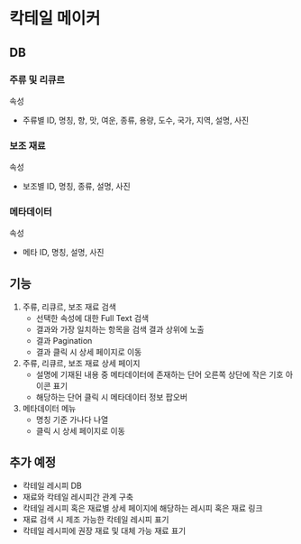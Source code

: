 # 칵테일 메이커

## DB
### 주류 및 리큐르
속성
- 주류별 ID, 명칭, 향, 맛, 여운, 종류, 용량, 도수, 국가, 지역, 설명, 사진
### 보조 재료
속성
- 보조별 ID, 명칭, 종류, 설명, 사진
### 메타데이터
속성
- 메타 ID, 명칭, 설명, 사진

## 기능
1. 주류, 리큐르, 보조 재료 검색
    - 선택한 속성에 대한 Full Text 검색
    - 결과와 가장 일치하는 항목을 검색 결과 상위에 노출
    - 결과 Pagination
    - 결과 클릭 시 상세 페이지로 이동
2. 주류, 리큐르, 보조 재료 상세 페이지
    - 설명에 기재된 내용 중 메타데이터에 존재하는 단어 오른쪽 상단에 작은 기호 아이콘 표기
    - 해당하는 단어 클릭 시 메타데이터 정보 팝오버
3. 메타데이터 메뉴
    - 명칭 기준 가나다 나열
    - 클릭 시 상세 페이지로 이동

## 추가 예정
- 칵테일 레시피 DB
- 재료와 칵테일 레시피간 관계 구축
- 칵테일 레시피 혹은 재료별 상세 페이지에 해당하는 레시피 혹은 재료 링크
- 재료 검색 시 제조 가능한 칵테일 레시피 표기
- 칵테일 레시피에 권장 재료 및 대체 가능 재료 표기